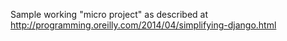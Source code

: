 Sample working "micro project" as described at
http://programming.oreilly.com/2014/04/simplifying-django.html
